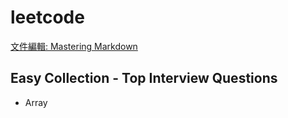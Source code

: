# leetcode
[文件編輯: Mastering Markdown](https://guides.github.com/features/mastering-markdown/)
## Easy Collection - Top Interview Questions
* Array

